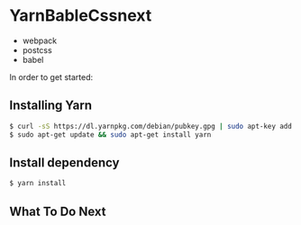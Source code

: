 # YarnBableCssnext

* webpack
* postcss
* babel

In order to get started:

## Installing Yarn
 
 ```sh
 $ curl -sS https://dl.yarnpkg.com/debian/pubkey.gpg | sudo apt-key add -
 $ sudo apt-get update && sudo apt-get install yarn
 ```
 
## Install dependency 
  
  ```sh
  $ yarn install
  ```
## What To Do Next


  
    
  